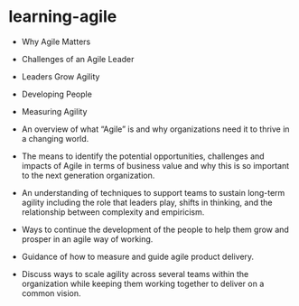 # learning-agile

- Why Agile Matters
- Challenges of an Agile Leader
- Leaders Grow Agility
- Developing People
- Measuring Agility


-  An overview of what “Agile” is and why organizations need it to thrive in a changing world.
-  The means to identify the potential opportunities, challenges and impacts of Agile in terms of 
   business value and why this is so important to the next generation organization.
-  An understanding of techniques to support teams to sustain long-term agility including the role that 
   leaders play, shifts in thinking, and the   relationship between complexity and empiricism.
-  Ways to continue the development of the people to help them grow and prosper in an agile way of working. 
-  Guidance of how to measure and guide agile product delivery.
-  Discuss ways to scale agility across several teams within the organization while 
   keeping them working together to deliver on a common vision.
